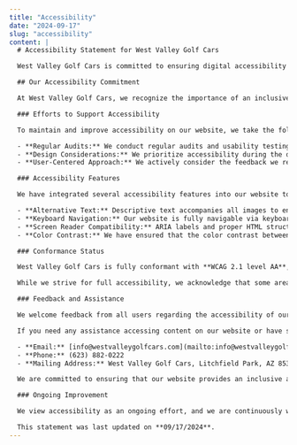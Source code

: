 ```yaml
---
title: "Accessibility"
date: "2024-09-17"
slug: "accessibility"
content: |
  # Accessibility Statement for West Valley Golf Cars

  West Valley Golf Cars is committed to ensuring digital accessibility for people with disabilities. We strive to continually improve the user experience for all visitors by applying the relevant accessibility standards and best practices. We believe that everyone should be able to navigate and enjoy our website without barriers.

  ## Our Accessibility Commitment

  At West Valley Golf Cars, we recognize the importance of an inclusive digital experience. We have dedicated resources to ensure our website meets or exceeds the requirements of accessibility standards. This commitment aligns with our mission to serve the diverse needs of our customers, including individuals with disabilities.

  ### Efforts to Support Accessibility

  To maintain and improve accessibility on our website, we take the following actions:

  - **Regular Audits:** We conduct regular audits and usability testing to identify and address any potential accessibility issues. Our team ensures that our website remains in compliance with the latest Web Content Accessibility Guidelines (WCAG).
  - **Design Considerations:** We prioritize accessibility during the design and development process. This includes providing alternative text for images, ensuring keyboard navigability, maintaining color contrast ratios, and implementing ARIA (Accessible Rich Internet Applications) labels to enhance the experience for users relying on assistive technologies like screen readers.
  - **User-Centered Approach:** We actively consider the feedback we receive from our customers to improve the overall experience for all users, regardless of ability.

  ### Accessibility Features

  We have integrated several accessibility features into our website to enhance the user experience:

  - **Alternative Text:** Descriptive text accompanies all images to ensure they are accessible to screen reader users.
  - **Keyboard Navigation:** Our website is fully navigable via keyboard to assist users who cannot use a mouse.
  - **Screen Reader Compatibility:** ARIA labels and proper HTML structure have been implemented to ensure our website is fully compatible with screen readers and other assistive devices.
  - **Color Contrast:** We have ensured that the color contrast between text and background elements meets or exceeds WCAG 2.1 level AA guidelines, making our content easier to read for individuals with visual impairments.

  ### Conformance Status

  West Valley Golf Cars is fully conformant with **WCAG 2.1 level AA**, the recognized standard for web accessibility. This means our website is designed and developed to be accessible to users with a wide range of disabilities, including but not limited to vision, hearing, cognitive, and mobility impairments.

  While we strive for full accessibility, we acknowledge that some areas of our website may not yet be perfect, and we are continually working to improve our accessibility features.

  ### Feedback and Assistance

  We welcome feedback from all users regarding the accessibility of our website. If you experience any issues or have suggestions on how we can improve, we encourage you to reach out to us. We will respond promptly to address any concerns and work on finding a solution.

  If you need any assistance accessing content on our website or have specific questions about accessibility, please contact us:

  - **Email:** [info@westvalleygolfcars.com](mailto:info@westvalleygolfcars.com)
  - **Phone:** (623) 882-0222
  - **Mailing Address:** West Valley Golf Cars, Litchfield Park, AZ 85340

  We are committed to ensuring that our website provides an inclusive and accessible experience for all. Your feedback helps us achieve this goal.

  ### Ongoing Improvement

  We view accessibility as an ongoing effort, and we are continuously working to improve our digital offerings. Our team stays informed about changes to accessibility guidelines and explores new tools and techniques to create a seamless, accessible experience for all users.

  This statement was last updated on **09/17/2024**.
---
```

